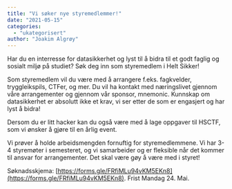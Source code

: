 ```yaml
---
title: "Vi søker nye styremedlemmer!"
date: "2021-05-15"
categories: 
  - "ukategorisert"
author: "Joakim Algrøy"
---
```


Har du en interresse for datasikkerhet og lyst til å bidra til et godt faglig og sosialt miljø på studiet? Søk deg inn som styremedlem i Helt Sikker!

Som styremedlem vil du være med å arrangere f.eks. fagkvelder, tryggleikspils, CTFer, og mer. Du vil ha kontakt med næringslivet gjennom våre arrangementer og gjennom vår sponsor, mnemonic. Kunnskap om datasikkerhet er absolutt ikke et krav, vi ser etter de som er engasjert og har lyst å bidra!

Dersom du er litt hacker kan du også være med å lage oppgaver til HSCTF, som vi ønsker å gjøre til en årlig event.

Vi prøver å holde arbeidsmengden fornuftig for styremedlemmene. Vi har 3-4 styremøter i semesteret, og vi samarbeider og er fleksible når det kommer til ansvar for arrangementer. Det skal være gøy å være med i styret!

Søknadsskjema: [https://forms.gle/FRfiMLu94vKM5EKn8](https://forms.gle/FRfiMLu94vKM5EKn8). Frist Mandag 24. Mai.
